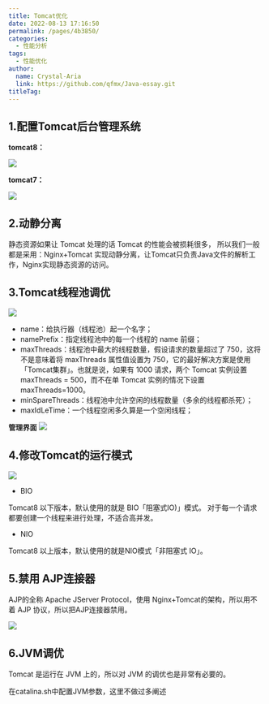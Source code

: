 ```yaml
---
title: Tomcat优化
date: 2022-08-13 17:16:50
permalink: /pages/4b3850/
categories: 
  - 性能分析
tags: 
  - 性能优化
author: 
  name: Crystal-Aria
  link: https://github.com/qfmx/Java-essay.git
titleTag: 
---
```


## 1.配置Tomcat后台管理系统

**tomcat8：**

![](https://fire-repository.oss-cn-beijing.aliyuncs.com/performance/tomcat/manager.png)

**tomcat7：**

![](https://fire-repository.oss-cn-beijing.aliyuncs.com/performance/tomcat/config.png)



## 2.动静分离

静态资源如果让 Tomcat 处理的话 Tomcat 的性能会被损耗很多，
所以我们一般都是采用：Nginx+Tomcat 实现动静分离，让Tomcat只负责Java文件的解析工作，Nginx实现静态资源的访问。

## 3.Tomcat线程池调优
![](https://fire-repository.oss-cn-beijing.aliyuncs.com/performance/tomcat/tomcat-thread.png)

- name：给执行器（线程池）起一个名字；
- namePrefix：指定线程池中的每一个线程的 name 前缀；
- maxThreads：线程池中最大的线程数量，假设请求的数量超过了 750，这将不是意味着将 maxThreads 属性值设置为 750，它的最好解决方案是使用「Tomcat集群」。也就是说，如果有 1000 请求，两个 Tomcat 实例设置 maxThreads = 500，而不在单 Tomcat 实例的情况下设置 maxThreads=1000。
- minSpareThreads：线程池中允许空闲的线程数量（多余的线程都杀死）；
- maxIdLeTime：一个线程空闲多久算是一个空闲线程；

**管理界面**
![](https://fire-repository.oss-cn-beijing.aliyuncs.com/performance/tomcat/web.png)

## 4.修改Tomcat的运行模式
![](https://fire-repository.oss-cn-beijing.aliyuncs.com/performance/tomcat/nio.png)
- BIO

Tomcat8 以下版本，默认使用的就是 BIO「阻塞式IO)」模式。
对于每一个请求都要创建一个线程来进行处理，不适合高并发。

- NIO

Tomcat8 以上版本，默认使用的就是NIO模式「非阻塞式 IO」。

## 5.禁用 AJP连接器

AJP的全称 Apache JServer Protocol，使用 Nginx+Tomcat的架构，所以用不着 AJP 协议，所以把AJP连接器禁用。

![](https://fire-repository.oss-cn-beijing.aliyuncs.com/performance/tomcat/jap.png)

## 6.JVM调优
Tomcat 是运行在 JVM 上的，所以对 JVM 的调优也是非常有必要的。

在catalina.sh中配置JVM参数，这里不做过多阐述